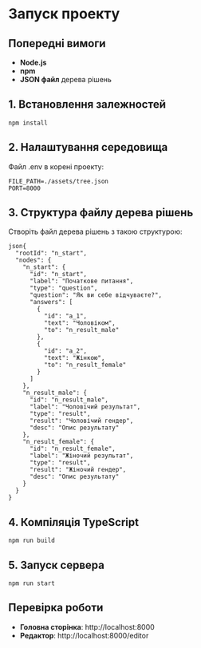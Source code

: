 # Запуск проекту

## Попередні вимоги

- **Node.js**
- **npm**
- **JSON файл** дерева рішень

## 1. Встановлення залежностей

`npm install`

## 2. Налаштування середовища

Файл .env в корені проекту:

```
FILE_PATH=./assets/tree.json
PORT=8000
```

## 3. Структура файлу дерева рішень

Створіть файл дерева рішень з такою структурою:

```
json{
  "rootId": "n_start",
  "nodes": {
    "n_start": {
      "id": "n_start",
      "label": "Початкове питання",
      "type": "question",
      "question": "Як ви себе відчуваєте?",
      "answers": [
        {
          "id": "a_1",
          "text": "Чоловіком",
          "to": "n_result_male"
        },
        {
          "id": "a_2",
          "text": "Жінкою",
          "to": "n_result_female"
        }
      ]
    },
    "n_result_male": {
      "id": "n_result_male",
      "label": "Чоловічий результат",
      "type": "result",
      "result": "Чоловічий гендер",
      "desc": "Опис результату"
    },
    "n_result_female": {
      "id": "n_result_female",
      "label": "Жіночий результат",
      "type": "result",
      "result": "Жіночий гендер",
      "desc": "Опис результату"
    }
  }
}
```

## 4. Компіляція TypeScript

```
npm run build
```

## 5. Запуск сервера

```
npm run start
```

## Перевірка роботи

- **Головна сторінка**: http://localhost:8000
- **Редактор**: http://localhost:8000/editor
